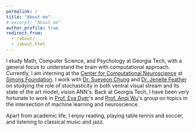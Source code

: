 ```yaml
---
permalink: /
title: "About me"
# excerpt: "About me"
author_profile: true
redirect_from: 
  - /about/
  - /about.html
---
```


I study Math, Computer Science, and Psychology at Georgia Tech, with a general focus to understand the brain with computational approach. Currently, I am interning at the [Center for Computational Neuroscience](https://www.simonsfoundation.org/flatiron/center-for-computational-neuroscience/) at [Simons Foundation](https://www.simonsfoundation.org/). I work with [Dr. Sueyeon Chung](https://sites.google.com/site/sueyeonchung/) and [Dr. Jenelle Feather](https://www.jenellefeather.com/) on studying the role of stochasticity in both ventral visual stream and its state of the art model, vision ANN's. Back at Georgia Tech, I have been very fortunate to work in [Prof. Eva Dyer](https://dyerlab.gatech.edu/)'s and [Prof. Anqi Wu](https://sites.google.com/view/brainml/home?authuser=0)'s group on topics in the intersection of machine learning and neuroscience. 

Apart from academic life, I enjoy reading, playing table tennis and soccer, and listening to classical music and jazz.
